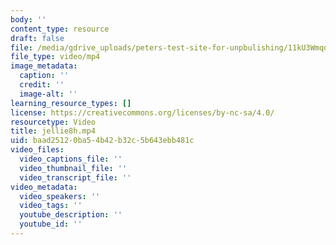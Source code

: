 ```yaml
---
body: ''
content_type: resource
draft: false
file: /media/gdrive_uploads/peters-test-site-for-unpbulishing/11kU3WmqdXrbljGGxZGtV26k8-YdCpn6F/jellie8h.mp4
file_type: video/mp4
image_metadata:
  caption: ''
  credit: ''
  image-alt: ''
learning_resource_types: []
license: https://creativecommons.org/licenses/by-nc-sa/4.0/
resourcetype: Video
title: jellie8h.mp4
uid: baad2512-0ba5-4b42-b32c-5b643ebb481c
video_files:
  video_captions_file: ''
  video_thumbnail_file: ''
  video_transcript_file: ''
video_metadata:
  video_speakers: ''
  video_tags: ''
  youtube_description: ''
  youtube_id: ''
---
```

